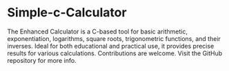 # Simple-c-Calculator
The Enhanced Calculator is a C-based tool for basic arithmetic, exponentiation, logarithms, square roots, trigonometric functions, and their inverses. Ideal for both educational and practical use, it provides precise results for various calculations. Contributions are welcome. Visit the GitHub repository for more info.
